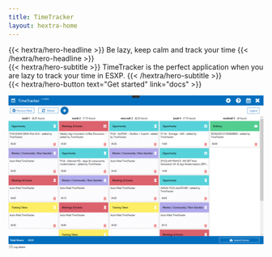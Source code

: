 ```yaml
---
title: TimeTracker
layout: hextra-home
---
```


<div class="mt-6 mb-6">
{{< hextra/hero-headline >}}
  Be lazy, keep calm and track your time
{{< /hextra/hero-headline >}}
</div>

<div class="mb-12">
{{< hextra/hero-subtitle >}}
  TimeTracker is the perfect application when you are lazy to track your time in ESXP.
{{< /hextra/hero-subtitle >}}
</div>

<div class="mb-6">
{{< hextra/hero-button text="Get started" link="docs" >}}
</div>

![main UI](media/main-ui.png)
